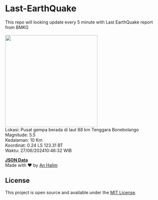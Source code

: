 # Last-EarthQuake
This repo will looking update every 5 minute with Last EarthQuake report from BMKG
<br>
<br>
<img src="https://static.bmkg.go.id/20240627104632.mmi.jpg" width="300"/>
<br>
Lokasi: Pusat gempa berada di laut 88 km Tenggara Bonebolango <br>
Magnitude: 5.5 <br>
Kedalaman: 10 Km <br>
Koordinat: 0.24 LS 123.31 BT <br>
Waktu: 27/06/202410:46:32 WIB <br>

<a href="./data/data.json">**JSON Data**</a>
<br>
Made with ❤️ by <a href="https://github.com/an-halim">An Halim</a>
## License

This project is open source and available under the [MIT License](LICENSE).
